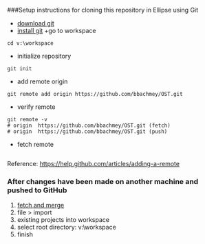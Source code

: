 ###Setup instructions for cloning this repository in Ellipse using Git
+ [download git](https://github.com/bbachmey/GitHow/blob/master/download.md)
+ [install git](https://github.com/bbachmey/GitHow/blob/master/install_git.md)
+go to workspace
```
cd v:\workspace
```
+ initialize repository
```
git init
```
+ add remote origin
```
git remote add origin https://github.com/bbachmey/OST.git
```
+ verify remote
```
git remote -v
# origin  https://github.com/bbachmey/OST.git (fetch)
# origin  https://github.com/bbachmey/OST.git (push)
```
+ fetch remote
```
```

Reference:
https://help.github.com/articles/adding-a-remote

### After changes have been made on another machine and pushed to GitHub

1. [fetch and merge](https://github.com/bbachmey/GitHow/blob/master/fetch_and_merge.md)
2. file > import
3. existing projects into workspace
4. select root directory: v:\workspace
5. finish
